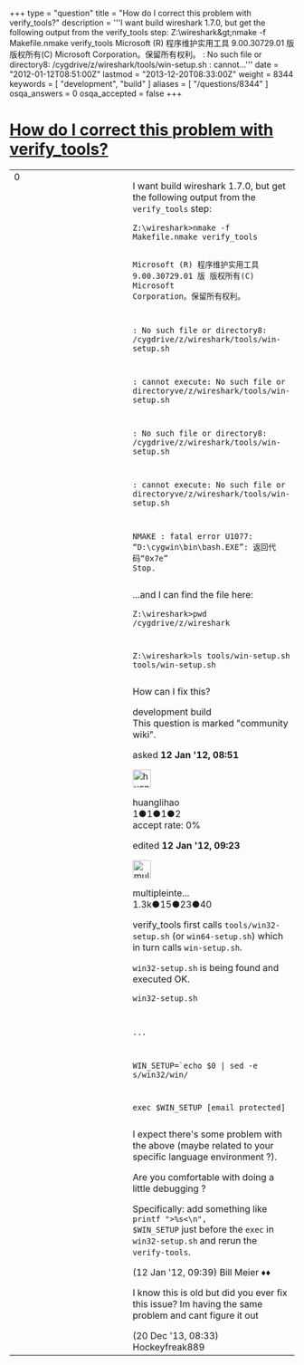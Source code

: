 +++
type = "question"
title = "How do I correct this problem with verify_tools?"
description = '''I want build wireshark 1.7.0, but get the following output from the verify_tools step:  Z:&#92;wireshark&amp;gt;nmake -f Makefile.nmake verify_tools  Microsoft (R) 程序维护实用工具 9.00.30729.01 版 版权所有(C) Microsoft Corporation。保留所有权利。  : No such file or directory8: /cygdrive/z/wireshark/tools/win-setup.sh  : cannot...'''
date = "2012-01-12T08:51:00Z"
lastmod = "2013-12-20T08:33:00Z"
weight = 8344
keywords = [ "development", "build" ]
aliases = [ "/questions/8344" ]
osqa_answers = 0
osqa_accepted = false
+++

<div class="headNormal">

# [How do I correct this problem with verify\_tools?](/questions/8344/how-do-i-correct-this-problem-with-verify_tools)

</div>

<div id="main-body">

<div id="askform">

<table id="question-table" style="width:100%;"><colgroup><col style="width: 50%" /><col style="width: 50%" /></colgroup><tbody><tr class="odd"><td style="width: 30px; vertical-align: top"><div class="vote-buttons"><span id="post-8344-upvote" class="ajax-command post-vote up" rel="nofollow" title="I like this post (click again to cancel)"> </span><div id="post-8344-score" class="post-score" title="current number of votes">0</div><span id="post-8344-downvote" class="ajax-command post-vote down" rel="nofollow" title="I dont like this post (click again to cancel)"> </span> <span id="favorite-mark" class="ajax-command favorite-mark" rel="nofollow" title="mark/unmark this question as favorite (click again to cancel)"> </span><div id="favorite-count" class="favorite-count"></div></div></td><td><div id="item-right"><div class="question-body"><p>I want build wireshark 1.7.0, but get the following output from the <code>verify_tools</code> step:</p><pre><code>Z:\wireshark&gt;nmake -f Makefile.nmake verify_tools

Microsoft (R) 程序维护实用工具 9.00.30729.01 版
版权所有(C) Microsoft Corporation。保留所有权利。

: No such file or directory8: /cygdrive/z/wireshark/tools/win-setup.sh

: cannot execute: No such file or directoryve/z/wireshark/tools/win-setup.sh

: No such file or directory8: /cygdrive/z/wireshark/tools/win-setup.sh

: cannot execute: No such file or directoryve/z/wireshark/tools/win-setup.sh

NMAKE : fatal error U1077: “D:\cygwin\bin\bash.EXE”: 返回代码“0x7e”
Stop.</code></pre><p>...and I can find the file here:</p><pre><code>Z:\wireshark&gt;pwd
/cygdrive/z/wireshark

Z:\wireshark&gt;ls tools/win-setup.sh
tools/win-setup.sh</code></pre><p>How can I fix this?</p></div><div id="question-tags" class="tags-container tags"><span class="post-tag tag-link-development" rel="tag" title="see questions tagged &#39;development&#39;">development</span> <span class="post-tag tag-link-build" rel="tag" title="see questions tagged &#39;build&#39;">build</span></div><div id="question-controls" class="post-controls"><div class="community-wiki">This question is marked "community wiki".</div></div><div class="post-update-info-container"><div class="post-update-info post-update-info-user"><p>asked <strong>12 Jan '12, 08:51</strong></p><img src="https://secure.gravatar.com/avatar/1781217b8788ee26bdee4b0220f22174?s=32&amp;d=identicon&amp;r=g" class="gravatar" width="32" height="32" alt="huanglihao&#39;s gravatar image" /><p><span>huanglihao</span><br />
<span class="score" title="1 reputation points">1</span><span title="1 badges"><span class="badge1">●</span><span class="badgecount">1</span></span><span title="1 badges"><span class="silver">●</span><span class="badgecount">1</span></span><span title="2 badges"><span class="bronze">●</span><span class="badgecount">2</span></span><br />
<span class="accept_rate" title="Rate of the user&#39;s accepted answers">accept rate:</span> <span title="huanglihao has no accepted answers">0%</span></p></div><div class="post-update-info post-update-info-edited"><p><span> edited <strong>12 Jan '12, 09:23</strong> </span></p><img src="https://secure.gravatar.com/avatar/fe1cf996b30e896dc95ca3cd47ac7406?s=32&amp;d=identicon&amp;r=g" class="gravatar" width="32" height="32" alt="multipleinterfaces&#39;s gravatar image" /><p><span>multipleinte...</span><br />
<span class="score" title="1321 reputation points"><span>1.3k</span></span><span title="15 badges"><span class="badge1">●</span><span class="badgecount">15</span></span><span title="23 badges"><span class="silver">●</span><span class="badgecount">23</span></span><span title="40 badges"><span class="bronze">●</span><span class="badgecount">40</span></span></p></div></div><div id="comments-container-8344" class="comments-container"><span id="8351"></span><div id="comment-8351" class="comment"><div id="post-8351-score" class="comment-score"></div><div class="comment-text"><p>verify_tools first calls <code>tools/win32-setup.sh</code> (or <code>win64-setup.sh</code>) which in turn calls <code>win-setup.sh</code>.</p><p><code>win32-setup.sh</code> is being found and executed OK.</p><pre><code>win32-setup.sh

...

WIN_SETUP=`echo $0 | sed -e s/win32/win/

exec $WIN_SETUP [email protected]</code></pre><p>I expect there's some problem with the above (maybe related to your specific language environment ?).</p><p>Are you comfortable with doing a little debugging ?</p><p>Specifically: add something like <code>printf "&gt;%s&lt;\n", $WIN_SETUP</code> just before the <code>exec</code> in <code>win32-setup.sh</code> and rerun the <code>verify-tools</code>.</p></div><div id="comment-8351-info" class="comment-info"><span class="comment-age">(12 Jan '12, 09:39)</span> <span class="comment-user userinfo">Bill Meier ♦♦</span></div></div><span id="28307"></span><div id="comment-28307" class="comment"><div id="post-28307-score" class="comment-score"></div><div class="comment-text"><p>I know this is old but did you ever fix this issue? Im having the same problem and cant figure it out</p></div><div id="comment-28307-info" class="comment-info"><span class="comment-age">(20 Dec '13, 08:33)</span> <span class="comment-user userinfo">Hockeyfreak889</span></div></div></div><div id="comment-tools-8344" class="comment-tools"></div><div class="clear"></div><div id="comment-8344-form-container" class="comment-form-container"></div><div class="clear"></div></div></td></tr></tbody></table>

</div>

</div>

